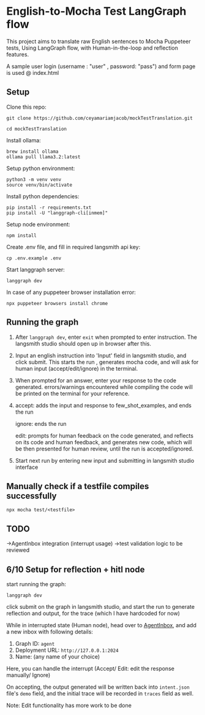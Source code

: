 # English-to-Mocha Test LangGraph flow

This project aims to translate raw English sentences to Mocha Puppeteer tests, Using LangGraph flow, with Human-in-the-loop and reflection features.

A sample user login (username : "user" , password: "pass") and form page is used @ index.html

## Setup
Clone this repo:
```
git clone https://github.com/ceyamariamjacob/mockTestTranslation.git

cd mockTestTranslation
```

Install ollama:
```
brew install ollama
ollama pull llama3.2:latest
```

Setup python environment:
```
python3 -m venv venv
source venv/bin/activate
```

Install python dependencies:
```
pip install -r requirements.txt
pip install -U "langgraph-cli[inmem]"
```

Setup node environment:
```
npm install
```

Create .env file, and fill in required langsmith api key:
```
cp .env.example .env
```

Start langgraph server:
```
langgraph dev
```

In case of any puppeteer browser installation error:
```
npx puppeteer browsers install chrome
```

## Running the graph
1. After `langgraph dev`, enter `exit` when prompted to enter instruction. The langsmith studio should open up in browser after this.

2. Input an english instruction into 'Input' field in langsmith studio, and click submit. This starts the run , generates mocha code, and will ask for human input (accept/edit/ignore) in the terminal.

3. When prompted for an answer, enter your response to the code generated. errors/warnings encountered while compiling the code will be printed on the terminal for your reference.

4. accept: adds the input and response to few_shot_examples, and ends the run

   ignore: ends the run

   edit: prompts for human feedback on the code generated, and reflects on its code and human feedback, and generates new code, which will be then presented for human review, until the run is accepted/ignored.

5. Start next run by entering new input and submitting in langsmith studio interface

## Manually check if a testfile compiles successfully
```
npx mocha test/<testfile>
```
## TODO
->AgentInbox integration (interrupt usage)
->test validation logic to be reviewed


## 6/10 Setup for reflection + hitl node 
start running the graph:
```
langgraph dev
```

click submit on the graph in langsmith studio, and start the run to generate reflection and output, for the trace (which I have hardcoded for now)

While in interrupted state (Human node), head over to [AgentInbox](dev.agentinbox.ai), and add a new inbox with following details:
1. Graph ID: `agent`
2. Deployment URL: `http://127.0.0.1:2024`
3. Name: (any name of your choice)

Here, you can handle the interrupt (Accept/ Edit: edit the response manually/ Ignore)

On accepting, the output generated will be written back into `intent.json` file's `demo` field, and the initial trace will be recorded in `traces` field as well.

Note: Edit functionality has more work to be done
